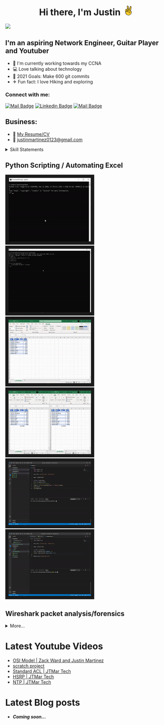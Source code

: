 <center><h1>Hi there, I'm Justin <img src="https://github.com/jtmar28/jtmar28/blob/master/peace.gif" width="28px" alt="hi"></h1></center> 

<img src="https://github.com/jtmar28/jtmar28/blob/master/banner.gif" width="1500"/>

## I'm an aspiring Network Engineer, Guitar Player and Youtuber

- 📘 I'm currently working towards my CCNA 
- 💻 Love talking about technology
- 🎯 2021 Goals: Make 600 git commits
- ✈ Fun fact: I love Hiking and exploring 

### Connect with me:

[![Mail Badge](https://img.shields.io/badge/-JTMAR_Tech-e74c3c?style=flat&labelColor=e74c3c&logo=youtube&logoColor=white)](https://www.youtube.com/channel/UCGawlVe9hpXIa-1e3ns4r6A) [![Linkedin Badge](https://img.shields.io/badge/-Justin_Martinez-0e76a8?style=flat&labelColor=0e76a8&logo=linkedin&logoColor=white)](https://www.linkedin.com/in/justin-martinez-9a0624124/) [![Mail Badge](https://img.shields.io/badge/-Justin_M-c0392b?style=flat&labelColor=c0392b&logo=gmail&logoColor=white)](mailto:justinmartinez0123@gmail.com)
<br>
## Business:
- :paperclip: [My Resume/CV](https://github.com/jtmar28/jtmar28/blob/master/Justin%20Martinez%20Resume.pdf)
- :email: justinmartinez0123@gmail.com
<details>
  <summary>
    Skill Statements
  </summary>
  <ul>
    <li><strong>Troubleshooting</strong> 🛠 <p>Diagnosed common operating system issues using Windows 10 troubleshooting tools that includes Quick Assist tool, Steps Recorder, Reliability Monitor, Credential Manager, LLTD Mapper, RegEdit and Task scheduler. </p></li>
    <li><strong>Presentation</strong> 📈 <p>Presented a day in life of a IBIT(introduction to business information technology) student presentation to the new winter 2021 Term batch.</p></li>
    <li><strong>Time Management/Adaptability</strong> ⏱ <p>Adapt to a new pandemic school schedule in an online environment and learned to plan out my day according to the procedures created by myself.</p></li>
    <li><strong>Tutor</strong> 🎓 <p>Guide other term 1 colleagues on any questions that were given to me. These subjects included math and programming fundamentals.</p></li>
    <li><strong>Documentation</strong> 📃 <p>Created the Runbook (Information technology Industry terminology) on time management for the Bits and Bytes association to emphasize how important it is.</p></li>
    <li><strong>Customer Service</strong> 🤗 <p>Trained myself to provide quality customer service in a help desk role by learning about common customer scenarios that IT Help desk employees face such as the impassioned, combative, chatty, a timid customers.</p></li>
    <li><strong>Teamwork</strong> 💪 <p>Create meaningful relationships with pre-assigned partners to provide quality presentations for professional development/Communication classes. </p></li>
    <li><strong>Stress Management</strong> 🥱 <p>Combatted the stresses of the pandemic by using a workout regimen that comprise of meditation and stationary biking. </p></li>
    <li><strong>Volunteer Projects</strong> 🎖 <p>Volunteered to help maintain the Bits and Bytes Association website and planned with other members to update key components.</p></li>
    <li><strong>Self-Motivation</strong> 🏃‍♂️ <p>Encourage myself to learn new emerging technology by actively participating in community events held online such as Q/A with local industry leaders, Bits and Bytes executive meetings and the Winnipeg Game Collective discord group.</p></li>
  </ul>
</details>

## Python Scripting / Automating Excel
[<img src="https://github.com/jtmar28/jtmar28/blob/master/Ping%20Script.gif" width="260" height="200" border="10"/>][pingscript]
[<img src="https://github.com/jtmar28/jtmar28/blob/master/Verification%20Ping%20Script.gif" width="260" height="200" border="10"/>][verificationpingscript]
[<img src="https://github.com/jtmar28/jtmar28/blob/master/ExcelValue.gif" width="260" height="200" border="10"/>][excelgetvalue]
[<img src="https://github.com/jtmar28/jtmar28/blob/master/fomulas.gif" width="260" height="200" border="10"/>][excelautoformula]
[<img src="https://github.com/jtmar28/jtmar28/blob/master/Search.gif" width="260" height="200" border="10"/>][excelsearch]
[<img src="https://github.com/jtmar28/jtmar28/blob/master/Merge.gif" width="260" height="200" border="10"/>][excelmerge]

## Wireshark packet analysis/forensics
<details>
  <summary>More...</summary>
  [<img src="https://github.com/jtmar28/jtmar28/blob/master/smtp.gif" width="260" height="200" border="10"/>][smtppacket]
  [<img src="https://github.com/jtmar28/jtmar28/blob/master/synackfin.gif" width="260" height="200" border="10"/>][synackfin]
  [<img src="https://github.com/jtmar28/jtmar28/blob/master/icmp1.gif" width="260" height="200" border="10"/>][icmppacket]
  [<img src="https://github.com/jtmar28/jtmar28/blob/master/icmp.gif" width="260" height="200" border="10"/>][icmppacket]
  [<img src="https://github.com/jtmar28/jtmar28/blob/master/tcp.gif" width="260" height="200" border="10"/>][tcppacket]
  [<img src="https://github.com/jtmar28/jtmar28/blob/master/endtoend.gif" width="260" height="200" border="10"/>][endtoendpacket]
</details>

# Latest Youtube Videos
<!-- YOUTUBE:START -->
- [OSI Model | Zack Ward and Justin Martinez](https://www.youtube.com/watch?v=kyBL1X-rPh8)
- [scratch project](https://www.youtube.com/watch?v=z8ezrt6uy1I)
- [Standard ACL | JTMar Tech](https://www.youtube.com/watch?v=HGSyfqNjG4M)
- [HSRP | JTMar Tech](https://www.youtube.com/watch?v=6DYgkdxxGDw)
- [NTP | JTMar Tech](https://www.youtube.com/watch?v=aiWQtyUWzDk)
<!-- YOUTUBE:END -->

# Latest Blog posts
- <strong><em>Coming soon...</em></strong>
<!-- BLOG-POST-LIST:START -->
<!-- BLOG-POST-LIST:END -->

[excelgetvalue]: https://github.com/jtmar28/Automating-Excel-Tasks
[pingscript]: https://github.com/jtmar28/Ping_Script
[verificationpingscript]: https://github.com/jtmar28/Automating-Excel-Tasks/tree/main/GetValue
[excelautoformula]: https://github.com/jtmar28/Automating-Excel-Tasks/tree/main/Formulas
[excelsearch]: https://github.com/jtmar28/Automating-Excel-Tasks/tree/main/Merge
[excelmerge]: https://github.com/jtmar28/Automating-Excel-Tasks/tree/main/SearchAndFilter

[tcppacket]: https://github.com/jtmar28/Wireshark-Captures/tree/main/TCP
[synackfin]: https://github.com/jtmar28/Wireshark-Captures/tree/main/TCP%20handshake%20and%20teardown
[icmppacket]: https://github.com/jtmar28/Wireshark-Captures/tree/main/ICMP
[smtppacket]: https://github.com/jtmar28/Wireshark-Captures/tree/main/SMTP
[endtoendpacket]: https://github.com/jtmar28/Wireshark-Captures/tree/main/DNS%20DHCP%20and%20FTP
